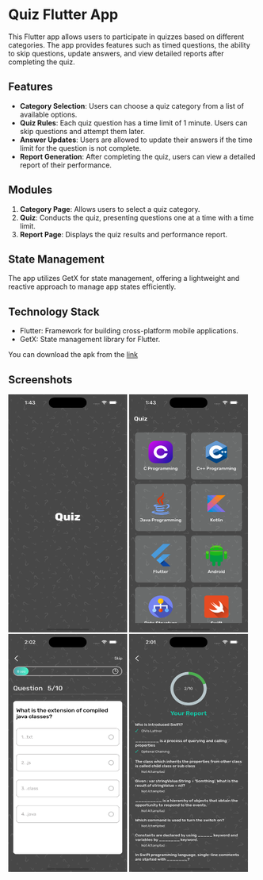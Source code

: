 # Quiz Flutter App

This Flutter app allows users to participate in quizzes based on different categories. The app provides features such as timed questions, the ability to skip questions, update answers, and view detailed reports after completing the quiz.

## Features

- **Category Selection**: Users can choose a quiz category from a list of available options.
- **Quiz Rules**: Each quiz question has a time limit of 1 minute. Users can skip questions and attempt them later.
- **Answer Updates**: Users are allowed to update their answers if the time limit for the question is not complete.
- **Report Generation**: After completing the quiz, users can view a detailed report of their performance.

## Modules

1. **Category Page**: Allows users to select a quiz category.
2. **Quiz**: Conducts the quiz, presenting questions one at a time with a time limit.
3. **Report Page**: Displays the quiz results and performance report.

## State Management

The app utilizes GetX for state management, offering a lightweight and reactive approach to manage app states efficiently.



## Technology Stack

- Flutter: Framework for building cross-platform mobile applications.
- GetX: State management library for Flutter.


You can download the apk from the [link](https://drive.google.com/file/d/1jpsKBm424zK2jBMcl5VXk0iy8URqoOT_/view?usp=sharing)

## Screenshots

<img src="readMeAsset/splash.png" width="240em" height="480em" > <img src="readMeAsset/category.png" width="240em" height="480em" > <img src="readMeAsset/quiz.png" width="240em" height="480em" > <img src="readMeAsset/report.png" width="240em" height="480em">
